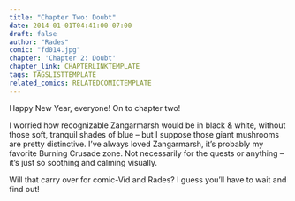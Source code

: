 ```yaml
---
title: "Chapter Two: Doubt"
date: 2014-01-01T04:41:00-07:00
draft: false
author: "Rades"
comic: "fd014.jpg"
chapter: 'Chapter 2: Doubt'
chapter_link: CHAPTERLINKTEMPLATE
tags: TAGSLISTTEMPLATE
related_comics: RELATEDCOMICTEMPLATE
---
```


Happy New Year, everyone! On to chapter two!


I worried how recognizable Zangarmarsh would be in black &amp; white, without those soft, tranquil shades of blue – but I suppose those giant mushrooms are pretty distinctive. I’ve always loved Zangarmarsh, it’s probably my favorite Burning Crusade zone. Not necessarily for the quests or anything – it’s just so soothing and calming visually.


Will that carry over for comic-Vid and Rades? I guess you’ll have to wait and find out!

